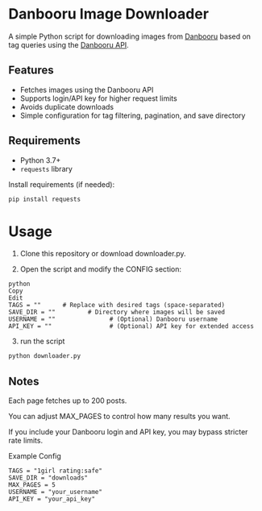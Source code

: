 # Danbooru Image Downloader

A simple Python script for downloading images from [Danbooru](https://danbooru.donmai.us) based on tag queries using the [Danbooru API](https://danbooru.donmai.us/wiki_pages/help:api).

## Features

- Fetches images using the Danbooru API
- Supports login/API key for higher request limits
- Avoids duplicate downloads
- Simple configuration for tag filtering, pagination, and save directory

## Requirements

- Python 3.7+
- `requests` library

Install requirements (if needed):

```bash
pip install requests
```

# Usage
1. Clone this repository or download downloader.py.

2. Open the script and modify the CONFIG section:
```
python
Copy
Edit
TAGS = ""      # Replace with desired tags (space-separated)
SAVE_DIR = ""         # Directory where images will be saved
USERNAME = ""               # (Optional) Danbooru username
API_KEY = ""                # (Optional) API key for extended access
```

3. run the script
```bash
python downloader.py
```

## Notes
Each page fetches up to 200 posts.

You can adjust MAX_PAGES to control how many results you want.

If you include your Danbooru login and API key, you may bypass stricter rate limits.

Example Config
```
TAGS = "1girl rating:safe"
SAVE_DIR = "downloads"
MAX_PAGES = 5
USERNAME = "your_username"
API_KEY = "your_api_key"
```
